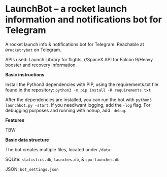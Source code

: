 # LaunchBot – a rocket launch information and notifications bot for Telegram
A rocket launch info & notifications bot for Telegram. Reachable at `@rocketrybot` on Telegram.

APIs used: Launch Library for flights, r/SpaceX API for Falcon 9/Heavy booster and recovery information.

**Basic instructions**

Install the Python3 dependencies with PIP, using the requirements.txt file found in the repository: `python3 -m pip install -R requirements.txt `

After the dependencies are installed, you can run the bot with `python3 launchbot.py -start`. If you need/want logging, add the `-log` flag. For debugging purposes and running with nohup, add `-debug`.


**Features**

TBW

**Basic data structure**

The bot creates multiple files, located under `/data`:

SQLite: `statistics.db`, `launches.db`, & `spx-launches.db`

JSON: `bot_settings.json`
